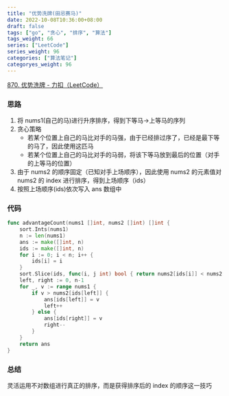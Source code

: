 ```yaml
---
title: "优势洗牌(田忌赛马)"
date: 2022-10-08T10:36:00+08:00
draft: false
tags: ["go", "贪心", "排序", "算法"]
tags_weight: 66
series: ["LeetCode"]
series_weight: 96
categories: ["算法笔记"]
categoryes_weight: 96
---
```


<!-- more -->

[870. 优势洗牌 - 力扣（LeetCode）](https://leetcode.cn/problems/advantage-shuffle/)

### 思路

1. 将 nums1(自己的马)进行升序排序，得到下等马->上等马的序列
2. 贪心策略
   - 若某个位置上自己的马比对手的马强，由于已经排过序了，已经是最下等的马了，因此使用这匹马
   - 若某个位置上自己的马比对手的马弱，将该下等马放到最后的位置（对手的上等马的位置）
3. 由于 nums2 的顺序固定（已知对手上场顺序），因此使用 nums2 的元素值对 nums2 的 index 进行排序，得到上场顺序（ids）
4. 按照上场顺序(ids)依次写入 ans 数组中

### 代码

```go
func advantageCount(nums1 []int, nums2 []int) []int {
	sort.Ints(nums1)
	n := len(nums1)
	ans := make([]int, n)
	ids := make([]int, n)
	for i := 0; i < n; i++ {
		ids[i] = i
	}
	sort.Slice(ids, func(i, j int) bool { return nums2[ids[i]] < nums2[ids[j]] })
	left, right := 0, n-1
	for _, v := range nums1 {
		if v > nums2[ids[left]] {
			ans[ids[left]] = v
			left++
		} else {
			ans[ids[right]] = v
			right--
		}
	}
	return ans
}
```

### 总结

灵活运用不对数组进行真正的排序，而是获得排序后的 index 的顺序这一技巧
